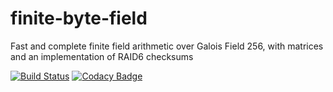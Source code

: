 # finite-byte-field
Fast and complete finite field arithmetic over Galois Field 256, with matrices and an implementation of RAID6 checksums 

[![Build Status](https://travis-ci.org/TheBrownMotie/finite-byte-field.svg?branch=master)](https://travis-ci.org/TheBrownMotie/finite-byte-field) [![Codacy Badge](https://api.codacy.com/project/badge/Grade/48b6f98d6b204f3abf25c4b5b653dce2)](https://www.codacy.com/app/nwuensch/finite-byte-field?utm_source=github.com&amp;utm_medium=referral&amp;utm_content=TheBrownMotie/finite-byte-field&amp;utm_campaign=Badge_Grade)
